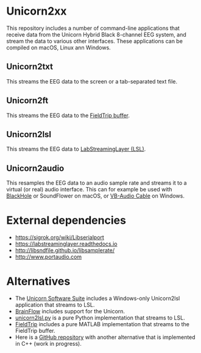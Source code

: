 # Unicorn2xx

This repository includes a number of command-line applications that receive data from the Unicorn Hybrid Black 8-channel EEG system, and stream the data to various other interfaces. These applications can be compiled on macOS, Linux ann Windows.

## Unicorn2txt

This streams the EEG data to the screen or a tab-separated text file.

## Unicorn2ft

This streams the EEG data to the [FieldTrip buffer](https://www.fieldtriptoolbox.org/development/realtime/).

## Unicorn2lsl

This streams the EEG data to [LabStreamingLayer (LSL)](https://labstreaminglayer.readthedocs.io).

## Unicorn2audio

This resamples the EEG data to an audio sample rate and streams it to a virtual (or real) audio interface. This can for example be used with [BlackHole](https://github.com/ExistentialAudio/BlackHole) or SoundFlower on macOS, or [VB-Audio Cable](https://vb-audio.com/Cable/index.htm) on Windows.

# External dependencies

- <https://sigrok.org/wiki/Libserialport>
- <https://labstreaminglayer.readthedocs.io>
- <http://libsndfile.github.io/libsamplerate/>
- <http://www.portaudio.com>

# Alternatives

- The [Unicorn Software Suite](https://www.unicorn-bi.com/) includes a Windows-only Unicorn2lsl application that streams to LSL.
- [BrainFlow](https://brainflow.readthedocs.io/en/stable/SupportedBoards.html#unicorn) includes support for the Unicorn.
- [unicorn2lsl.py](https://robertoostenveld.nl/unicorn2lsl/) is a pure Python implementation that streams to LSL.
- [FieldTrip](https://www.fieldtriptoolbox.org/development/realtime/unicorn/) includes a pure MATLAB implementation that streams to the FieldTrip buffer.
- Here is a [GitHub repository](https://github.com/mesca/unicorn-lsl) with another alternative that is implemented in C++ (work in progress).
